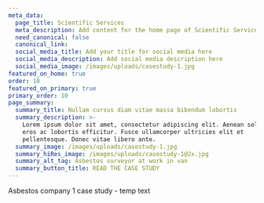```yaml
---
meta_data:
  page_title: Scientific Services
  meta_description: Add content for the home page of Scientific Services here...
  need_canonical: false
  canonical_link:
  social_media_title: Add your title for social media here
  social_media_description: Add social media description here
  social_media_image: /images/uploads/casestudy-1.jpg
featured_on_home: true
order: 10
featured_on_primary: true
primary_order: 10
page_summary:
  summary_title: Nullam cursus diam vitae massa bibendum lobortis
  summary_description: >-
    Lorem ipsum dolor sit amet, consectetur adipiscing elit. Aenean sollicitudin
    eros ac lobortis efficitur. Fusce ullamcorper ultricies elit et
    pellentesque. Donec vitae libero ante.
  summary_image: /images/uploads/casestudy-1.jpg
  summary_hiRes_image: /images/uploads/casestudy-1@2x.jpg
  summary_alt_tag: Asbestos surveyor at work in van
  summary_button_title: READ THE CASE STUDY
---
```


Asbestos company 1 case study - temp text